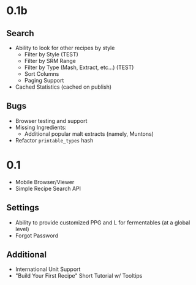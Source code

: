 0.1b
====

Search
--------------
* Ability to look for other recipes by style
    * Filter by Style (TEST)
    * Filter by SRM Range
    * Filter by Type (Mash, Extract, etc...) (TEST)
    * Sort Columns
    * Paging Support
* Cached Statistics (cached on publish)

Bugs
--------------
* Browser testing and support
* Missing Ingredients:
    - Additional popular malt extracts (namely, Muntons)
* Refactor `printable_types` hash

0.1
====

* Mobile Browser/Viewer
* Simple Recipe Search API

Settings
--------
* Ability to provide customized PPG and L for fermentables (at a global level)
* Forgot Password

Additional
----------
* International Unit Support
* "Build Your First Recipe" Short Tutorial w/ Tooltips
